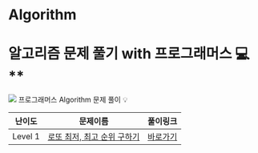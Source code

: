 # Algorithm

#  알고리즘 문제 풀기 with 프로그래머스 💻** 

<img src="https://img.shields.io/badge/javascript-F7DF1E?style=for-the-badge&logo=#E34F26&logoColor=black"> 프로그래머스 Algorithm 문제 풀이 💡

| 난이도  | 문제이름                                                     | 풀이링크                                                     |
| ------- | ------------------------------------------------------------ | ------------------------------------------------------------ |
| Level 1 | [로또 최저, 최고 순위 구하기](https://programmers.co.kr/learn/courses/30/lessons/77484?language=javascript) | [바로가기](https://github.com/rara-record/Algorithm/tree/main/lottos) |

